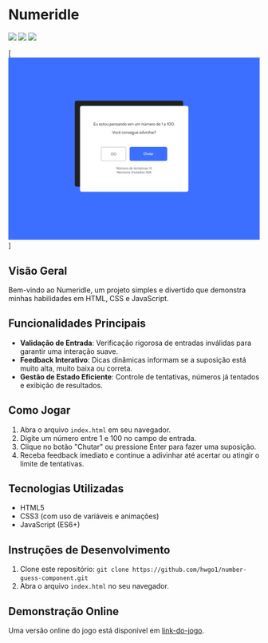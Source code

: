 # Numeridle
<div>
<img src="https://img.shields.io/badge/JavaScript-F7DF1E?style=for-the-badge&logo=javascript&logoColor=black">
<img src="https://img.shields.io/badge/HTML5-E34F26?style=for-the-badge&logo=html5&logoColor=white">
<img src="https://img.shields.io/badge/CSS3-1572B6?style=for-the-badge&logo=css3&logoColor=white">
</div>

[![Game](img/numeridle.png)]

## Visão Geral

Bem-vindo ao Numeridle, um projeto simples e divertido que demonstra minhas habilidades em HTML, CSS e JavaScript.

## Funcionalidades Principais

- **Validação de Entrada**: Verificação rigorosa de entradas inválidas para garantir uma interação suave.
- **Feedback Interativo**: Dicas dinâmicas informam se a suposição está muito alta, muito baixa ou correta.
- **Gestão de Estado Eficiente**: Controle de tentativas, números já tentados e exibição de resultados.

## Como Jogar

1. Abra o arquivo `index.html` em seu navegador.
2. Digite um número entre 1 e 100 no campo de entrada.
3. Clique no botão "Chutar" ou pressione Enter para fazer uma suposição.
4. Receba feedback imediato e continue a adivinhar até acertar ou atingir o limite de tentativas.

## Tecnologias Utilizadas

- HTML5
- CSS3 (com uso de variáveis e animações)
- JavaScript (ES6+)

## Instruções de Desenvolvimento

1. Clone este repositório: `git clone https://github.com/hwgo1/number-guess-component.git`
2. Abra o arquivo `index.html` no seu navegador.

## Demonstração Online

Uma versão online do jogo está disponível em [link-do-jogo](https://sua-url.com).

